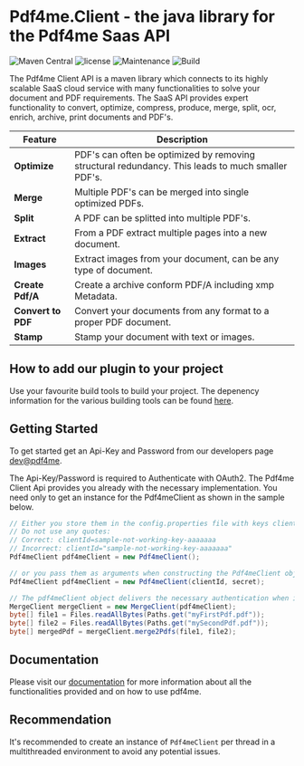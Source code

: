 # Pdf4me.Client - the java library for the Pdf4me Saas API



![Maven Central](https://img.shields.io/maven-central/v/com.pdf4me/pdf4me.svg) ![license](https://img.shields.io/github/license/mashape/apistatus.svg) ![Maintenance](https://img.shields.io/maintenance/yes/2018.svg) ![Build](https://ynoox.visualstudio.com/_apis/public/build/definitions/2e29c2f0-3f4a-40e1-a4b1-1cc465571206/289/badge)



The Pdf4me Client API is a maven library which connects to its highly scalable SaaS cloud service with many functionalities to solve your document and PDF requirements. The SaaS API provides expert functionality to convert, optimize, compress, produce, merge, split, ocr, enrich, archive, print documents and PDF's.

Feature | Description 
------------ | ------------- 
**Optimize** | PDF's can often be optimized by removing structural redundancy. This leads to much smaller PDF's.
**Merge** | Multiple PDF's can be merged into single optimized PDFs.
**Split** | A PDF can be splitted into multiple PDF's.
**Extract** | From a PDF extract multiple pages into a new document.
**Images** | Extract images from your document, can be any type of document.
**Create Pdf/A** | Create a archive conform PDF/A including xmp Metadata.
**Convert to PDF** | Convert your documents from any format to a proper PDF document.
**Stamp** | Stamp your document with text or images.

## How to add our plugin to your project

Use your favourite build tools to build your project. The depenency information for the various building tools can be found [here](http://search.maven.org/#artifactdetails%7Ccom.pdf4me%7Cpdf4me%7C0.8.0%7Cjar).

## Getting Started

To get started get an Api-Key and Password from our developers page [dev@pdf4me](https://dev-dev.pdf4me.com).

The Api-Key/Password is required to Authenticate with OAuth2. The Pdf4me Client Api provides you already with the necessary implementation. You need only to get an instance for the Pdf4meClient as shown in the sample below.

```java
// Either you store them in the config.properties file with keys clientId and secret
// Do not use any quotes:
// Correct: clientId=sample-not-working-key-aaaaaaa
// Incorrect: clientId="sample-not-working-key-aaaaaaa"
Pdf4meClient pdf4meClient = new Pdf4meClient();

// or you pass them as arguments when constructing the Pdf4meClient object
Pdf4meClient pdf4meClient = new Pdf4meClient(clientId, secret);

// The pdf4meClient object delivers the necessary authentication when instantiating the different pdf4meClients such as for instance Merge
MergeClient mergeClient = new MergeClient(pdf4meClient);
byte[] file1 = Files.readAllBytes(Paths.get("myFirstPdf.pdf"));
byte[] file2 = Files.readAllBytes(Paths.get("mySecondPdf.pdf"));
byte[] mergedPdf = mergeClient.merge2Pdfs(file1, file2);
```

## Documentation

Please visit our [documentation](https://dev-dev.pdf4me.com/) for more information about all the functionalities provided and on how to use pdf4me.


## Recommendation

It's recommended to create an instance of `Pdf4meClient` per thread in a multithreaded environment to avoid any potential issues.